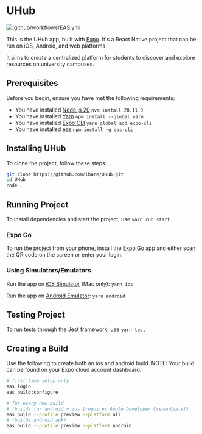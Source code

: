 # UHub

[![.github/workflows/EAS.yml](https://github.com/lbare/UHub/actions/workflows/EAS.yml/badge.svg?branch=main)](https://github.com/lbare/UHub/actions/workflows/EAS.yml)

This is the UHub app, built with [Expo](https://expo.dev/). It's a React Native project that can be run on iOS, Android, and web platforms.

It aims to create a centralized platform for students to discover and explore resources on university campuses.

## Prerequisites

Before you begin, ensure you have met the following requirements:

- You have installed [Node.js 20](https://nodejs.org/en/download) `nvm install 20.11.0`
- You have installed [Yarn](https://yarnpkg.com/) `npm install --global yarn`
- You have installed [Expo CLI](https://docs.expo.dev/get-started/installation/) `yarn global add expo-cli`
- You have installed [eas](https://docs.expo.dev/build/introduction/) `npm install -g eas-cli`

## Installing UHub

To clone the project, follow these steps:

```bash
git clone https://github.com/lbare/UHub.git
cd UHub
code .
```

## Running Project

To install dependencies and start the project, use `yarn run start`

### Expo Go
To run the project from your phone, install the [Expo Go](https://docs.expo.dev/get-started/expo-go/) app and either scan the QR code on the screen or enter your login.

### Using Simulators/Emulators
Run the app on [iOS Simulator](https://apps.apple.com/ca/app/xcode/id497799835?mt=12) (Mac only):
`yarn ios`

Run the app on [Android Emulator](https://developer.android.com/studio):
`yarn android`


## Testing Project

To run tests through the Jest framework, use `yarn test`


## Creating a Build

Use the following to create both an ios and android build.
NOTE: Your build can be found on your Expo cloud account dashboard.

```bash
# first time setup only
eas login
eas build:configure

# for every new build
# (builds for android + ios [requires Apple Developer Credentials])
eas build --profile preview --platform all
# (builds android apk)
eas build --profile preview --platform android
```
